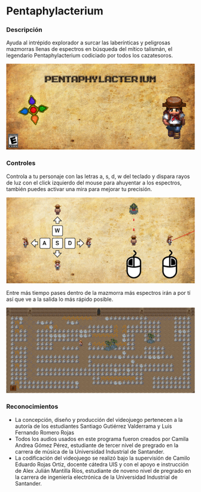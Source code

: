 # Pentaphylacterium

### Descripción
Ayuda al intrépido explorador a surcar las laberínticas y peligrosas mazmorras llenas de espectros en búsqueda del mítico talismán, el legendario Pentaphylacterium codiciado por todos los cazatesoros.

![./Menu.png](./Menu.png)

### Controles
Controla a tu personaje con las letras a, s, d, w del teclado y dispara rayos de luz con el click izquierdo del mouse para ahuyentar a los espectros, también puedes activar una mira para mejorar tu precisión.

![./Instructivo.png](./Instructivo.png)

 Entre más tiempo pases dentro de la mazmorra más espectros irán a por tí así que ve a la salida lo más rápido posible.
 
 ![./flee.png](./flee.png)

### Reconocimientos
- La concepción, diseño y producción del videojuego pertenecen a la autoría de los estudiantes Santiago Gutiérrez Valderrama y Luis Fernando Romero Rojas
- Todos los audios usados en este programa fueron creados por Camila Andrea Gómez Pérez, estudiante de tercer nivel de pregrado en la carrera de música de la Universidad Industrial de Santander.
- La codificación del videojuego se realizó bajo la supervisión de Camilo Eduardo Rojas Ortiz, docente cátedra UIS y con el apoyo e instrucción de Alex Julián Mantilla Ríos, estudiante de noveno nivel de pregrado en la carrera de ingeniería electrónica de la Universidad Industrial de Santander.
